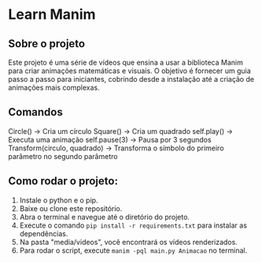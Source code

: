 # Learn Manim

## Sobre o projeto

Este projeto é uma série de vídeos que ensina a usar a biblioteca Manim para criar animações matemáticas e visuais. O objetivo é fornecer um guia passo a passo para iniciantes, cobrindo desde a instalação até a criação de animações mais complexas.

## Comandos

Circle() -> Cria um círculo
Square() -> Cria um quadrado
self.play() -> Executa uma animação
self.pause(3) -> Pausa por 3 segundos
Transform(circulo, quadrado) -> Transforma o símbolo do primeiro parâmetro no segundo parâmetro

## Como rodar o projeto: 

1. Instale o python e o pip.
2. Baixe ou clone este repositório.
3. Abra o terminal e navegue até o diretório do projeto.
4. Execute o comando `pip install -r requirements.txt` para instalar as dependências.
5. Na pasta "media/videos", você encontrará os vídeos renderizados.
6. Para rodar o script, execute `manim -pql main.py Animacao` no terminal.